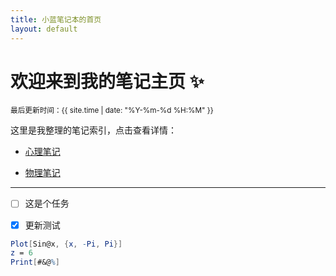 ```yaml
---
title: 小蓝笔记本的首页
layout: default
---
```



# 欢迎来到我的笔记主页 ✨
<small>最后更新时间：{{ site.time | date: "%Y-%m-%d %H:%M" }}</small>

这里是我整理的笔记索引，点击查看详情：

- [心理笔记](/_mynotes/笔记库/心理笔记.html)

<ul>
  <li><a href="/_mynotes/笔记库/物理笔记">物理笔记</a></li>
</ul>

---

- [ ] 这是个任务
- [x] 更新测试


```mathematica
Plot[Sin@x, {x, -Pi, Pi}]
z = 6
Print[#&@%]
```

